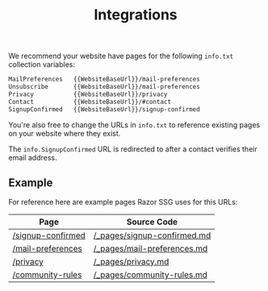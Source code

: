 ﻿---
title: Integrations
order: 5
---

We recommend your website have pages for the following `info.txt` collection variables:

```txt
MailPreferences   {{WebsiteBaseUrl}}/mail-preferences
Unsubscribe       {{WebsiteBaseUrl}}/mail-preferences
Privacy           {{WebsiteBaseUrl}}/privacy
Contact           {{WebsiteBaseUrl}}/#contact
SignupConfirmed   {{WebsiteBaseUrl}}/signup-confirmed
```

You're also free to change the URLs in `info.txt` to reference existing pages on your website where they exist.

The `info.SignupConfirmed` URL is redirected to after a contact verifies their email address.

## Example

For reference here are example pages Razor SSG uses for this URLs:

| Page                                  | Source Code                                                                                                             |
|---------------------------------------|-------------------------------------------------------------------------------------------------------------------------|
| [/signup-confirmed](signup-confirmed) | [/_pages/signup-confirmed.md](https://github.com/NetCoreTemplates/razor-ssg/blob/main/MyApp/_pages/signup-confirmed.md) |
| [/mail-preferences](mail-preferences) | [/_pages/mail-preferences.md](https://github.com/NetCoreTemplates/razor-ssg/blob/main/MyApp/_pages/mail-preferences.md) |
| [/privacy](privacy)                   | [/_pages/privacy.md](https://github.com/NetCoreTemplates/razor-ssg/blob/main/MyApp/_pages/privacy.md)                   |
| [/community-rules](community-rules)   | [/_pages/community-rules.md](https://github.com/NetCoreTemplates/razor-ssg/blob/main/MyApp/_pages/community-rules.md)   |
